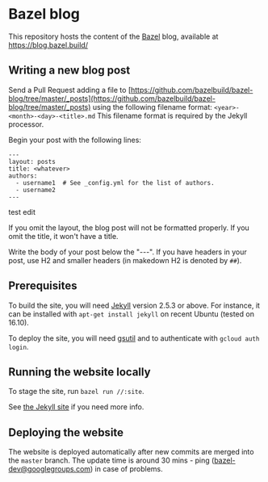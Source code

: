 # Bazel blog

This repository hosts the content of the [Bazel](https://bazel.build) blog, available at https://blog.bazel.build/

## Writing a new blog post

Send a Pull Request adding a file to [https://github.com/bazelbuild/bazel-blog/tree/master/_posts](https://github.com/bazelbuild/bazel-blog/tree/master/_posts)
using the following filename format: `<year>-<month>-<day>-<title>.md` This filename format
is required by the Jekyll processor.

Begin your post with the following lines:

```
---
layout: posts
title: <whatever>
authors:
  - username1  # See _config.yml for the list of authors.
  - username2
---
```

test edit

If you omit the layout, the blog post will not be formatted properly. If you
omit the title, it won't have a title.

Write the body of your post below the "---". If you have headers in your post,
use H2 and smaller headers (in makedown H2 is denoted by `##`).

## Prerequisites

To build the site, you will need [Jekyll](http://jekyllrb.com) version 2.5.3 or
above. For instance, it can be installed with `apt-get install jekyll` on recent
Ubuntu (tested on 16.10).

To deploy the site, you will need [gsutil](https://cloud.google.com/storage/docs/gsutil)
and to authenticate with `gcloud auth login`.

## Running the website locally

To stage the site, run `bazel run //:site`.

See [the Jekyll site](http://jekyllrb.com/docs) if you need more info.

## Deploying the website

The website is deployed automatically after new commits are merged into the `master` branch. 
The update time is around 30 mins - ping (bazel-dev@googlegroups.com) in case of problems.
